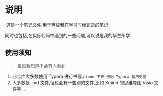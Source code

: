 # 说明

​	这是一个笔记文件,用于存放我在学习时候记录的笔记

同时也包括,在实际代码中遇到的一些问题,可以说是我的毕生所学

## 使用须知

>   虽然我知道不会有人看到

1.  此仓库大多数使用 Typora 进行书写,```clone 下来,搭配 Typora 食用更佳```
2.  大多数是 .md 文件,但也会有一些别的文件,比如 Xmind 的思维导图,Visio 文件等...